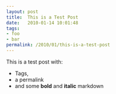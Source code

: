 ```yaml
---
layout: post
title:  This is a Test Post
date:   2010-01-14 10:01:48
tags: 
- foo 
- bar
permalink: /2010/01/this-is-a-test-post
---
```


This is a test post with:

- Tags,
- a permalink
- and some **bold** and __italic__ markdown
